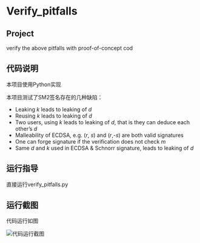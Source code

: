 # Verify_pitfalls

## Project
 verify the above pitfalls with proof-of-concept cod

## 代码说明
本项目使用Python实现

本项目测试了SM2签名存在的几种缺陷：
- Leaking *k* leads to leaking of *d*
- Reusing *k* leads to leaking of *d*
- Two users, using *k* leads to leaking of *d*, that is they can deduce each other’s *d* 
- Malleability of ECDSA, e.g. (*r*, *s*) and (*r*,*-s*) are both valid signatures
- One can forge signature if the verification does not check *m* 
- Same *d* and *k* used in ECDSA & Schnorr signature, leads to leaking of *d*


## 运行指导
直接运行verify_pitfalls.py

## 运行截图
代码运行如图

![代码运行截图](https://github.com/wzd12138/Cyberspace-Security-Innovation-and-Entrepreneurship-Practice-Course/blob/main/image/verify_pitfalls/verify_pitfalls.png)